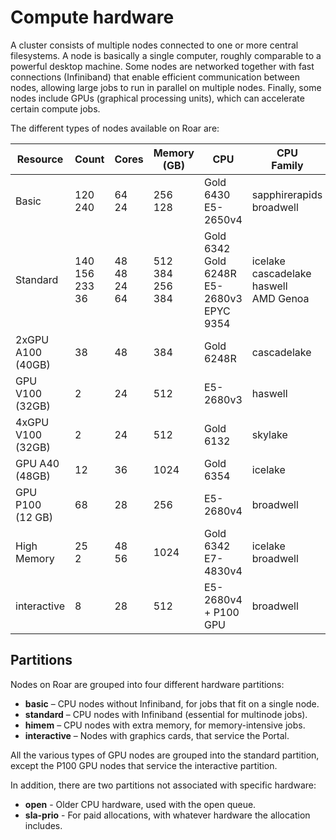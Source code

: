 # Compute hardware

A cluster consists of multiple nodes connected to one or more central filesystems. 
A node is basically a single computer, roughly comparable to a powerful desktop machine. 
Some nodes are networked together with fast connections (Infiniband) that enable 
efficient communication between nodes, allowing large jobs to run in parallel on multiple nodes.
Finally, some nodes include GPUs (graphical processing units),
which can accelerate certain compute jobs.

The different types of nodes available on Roar are:

| Resource | Count | Cores | Memory <br> (GB) | CPU | CPU <br> Family | Network |
| ---- | ---- | ---- | ---- | ---- | ---- | ---- |
| Basic | 120 <br> 240 | 64 <br> 24 | 256 <br> 128 | Gold 6430 <br> E5-2650v4 | sapphirerapids <br> broadwell | Ethernet|
| Standard | 140 <br> 156 <br> 233 <br> 36 | 48 <br> 48 <br> 24 <br> 64 | 512 <br> 384 <br> 256 <br> 384 | Gold 6342 <br> Gold 6248R <br> E5-2680v3 <br> EPYC 9354 | icelake <br> cascadelake <br> haswell <br> AMD Genoa | Infiniband |
| 2xGPU A100 <br> (40GB) | 38 | 48 | 384 | Gold 6248R | cascadelake | Infiniband |
| GPU V100 <br> (32GB)| 2 | 24 | 512 | E5-2680v3 | haswell | Ethernet |
| 4xGPU V100 <br> (32GB) | 2|  24 | 512 | Gold 6132 | skylake | Ethernet |
| GPU A40 <br> (48GB) | 12 | 36 | 1024 | Gold 6354 | icelake | Ethernet |
| GPU P100 <br> (12 GB) | 68 | 28 | 256 | E5-2680v4 | broadwell| Infiniband <br> Ethernet|
| High Memory | 25 <br> 2 | 48 <br> 56 | 1024 | Gold 6342 <br> E7-4830v4 | icelake <br> broadwell | Infiniband |
| interactive | 8  | 28 | 512 | E5-2680v4 <br> + P100 GPU | broadwell| Infiniband <br> Ethernet|

## Partitions

Nodes on Roar are grouped into four different hardware partitions:

- **basic** – CPU nodes without Infiniband, for jobs that fit on a single node.
- **standard** – CPU nodes with Infiniband (essential for multinode jobs).
- **himem** – CPU nodes with extra memory, for memory-intensive jobs.
- **interactive** – Nodes with graphics cards, that service the Portal.

All the various types of GPU nodes are grouped into the standard partition,
except the P100 GPU nodes that service the interactive partition.

In addition, there are two partitions not associated with specific hardware:

- **open** - Older CPU hardware, used with the open queue.
- **sla-prio** - For paid allocations, with whatever hardware the allocation includes.
